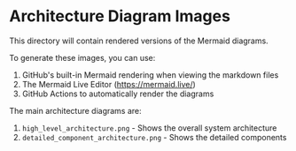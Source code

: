 # Architecture Diagram Images

This directory will contain rendered versions of the Mermaid diagrams.

To generate these images, you can use:
1. GitHub's built-in Mermaid rendering when viewing the markdown files
2. The Mermaid Live Editor (https://mermaid.live/)
3. GitHub Actions to automatically render the diagrams

The main architecture diagrams are:

1. `high_level_architecture.png` - Shows the overall system architecture
2. `detailed_component_architecture.png` - Shows the detailed components
